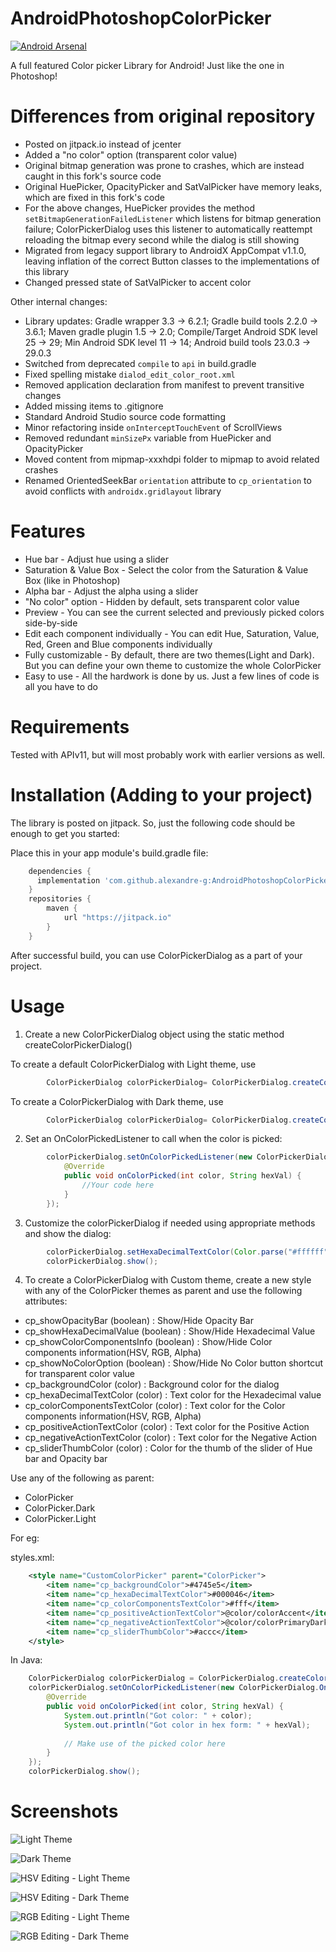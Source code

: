 
# AndroidPhotoshopColorPicker

[![Android Arsenal](https://img.shields.io/badge/Android%20Arsenal-AndroidPhotoshopColorPicker-green.svg?style=true)](https://android-arsenal.com/details/1/3143)

A full featured Color picker Library for Android! Just like the one in Photoshop!

# Differences from original repository

* Posted on jitpack.io instead of jcenter
* Added a "no color" option (transparent color value)
* Original bitmap generation was prone to crashes, which are instead caught in this fork's source code
* Original HuePicker, OpacityPicker and SatValPicker have memory leaks, which are fixed in this fork's code
* For the above changes, HuePicker provides the method `setBitmapGenerationFailedListener` which listens for bitmap generation failure; ColorPickerDialog uses this listener to automatically reattempt reloading the bitmap every second while the dialog is still showing
* Migrated from legacy support library to AndroidX AppCompat v1.1.0, leaving inflation of the correct Button classes to the implementations of this library
* Changed pressed state of SatValPicker to accent color

Other internal changes:
* Library updates: Gradle wrapper 3.3 -> 6.2.1; Gradle build tools 2.2.0 -> 3.6.1; Maven gradle plugin 1.5 -> 2.0; Compile/Target Android SDK level 25 -> 29; Min Android SDK level 11 -> 14; Android build tools 23.0.3 -> 29.0.3
* Switched from deprecated `compile` to `api` in build.gradle
* Fixed spelling mistake `dialod_edit_color_root.xml`
* Removed application declaration from manifest to prevent transitive changes
* Added missing items to .gitignore
* Standard Android Studio source code formatting
* Minor refactoring inside `onInterceptTouchEvent` of ScrollViews
* Removed redundant `minSizePx` variable from HuePicker and OpacityPicker
* Moved content from mipmap-xxxhdpi folder to mipmap to avoid related crashes
* Renamed OrientedSeekBar `orientation` attribute to `cp_orientation` to avoid conflicts with `androidx.gridlayout` library

# Features

* Hue bar - Adjust hue using a slider
* Saturation & Value Box - Select the color from the Saturation & Value Box (like in Photoshop)
* Alpha bar - Adjust the alpha using a slider
* "No color" option - Hidden by default, sets transparent color value
* Preview - You can see the current selected and previously picked colors side-by-side
* Edit each component individually - You can edit Hue, Saturation, Value, Red, Green and Blue components individually
* Fully customizable - By default, there are two themes(Light and Dark). But you can define your own theme to customize the whole ColorPicker
* Easy to use - All the hardwork is done by us. Just a few lines of code is all you have to do

# Requirements

Tested with APIv11, but will most probably work with earlier versions as well.

# Installation (Adding to your project)

The library is posted on jitpack. So, just the following code should be enough to get you started:

Place this in your app module's build.gradle file:
```groovy
    dependencies {
      implementation 'com.github.alexandre-g:AndroidPhotoshopColorPicker:1.2.3'
    }
    repositories {
        maven {
            url "https://jitpack.io"
        }
    }
```
After successful build, you can use ColorPickerDialog as a part of your project.

# Usage

1. Create a new ColorPickerDialog object using the static method createColorPickerDialog()

  To create a default ColorPickerDialog with Light theme, use
```java
        ColorPickerDialog colorPickerDialog= ColorPickerDialog.createColorPickerDialog(this);
```
  To create a ColorPickerDialog with Dark theme, use
```java
        ColorPickerDialog colorPickerDialog= ColorPickerDialog.createColorPickerDialog(this,ColorPickerDialog.DARK_THEME);
```
2. Set an OnColorPickedListener to call when the color is picked:
```java
        colorPickerDialog.setOnColorPickedListener(new ColorPickerDialog.OnColorPickedListener() {
            @Override
            public void onColorPicked(int color, String hexVal) {
                //Your code here
            }
        });
```  
3. Customize the colorPickerDialog if needed using appropriate methods and show the dialog:
```java
        colorPickerDialog.setHexaDecimalTextColor(Color.parse("#ffffff")); //There are many functions like this
        colorPickerDialog.show();
```
4. To create a ColorPickerDialog with Custom theme, create a new style with any of the ColorPicker themes as parent and use the following attributes:
  
 * cp_showOpacityBar (boolean) : Show/Hide Opacity Bar
 * cp_showHexaDecimalValue (boolean) : Show/Hide Hexadecimal Value
 * cp_showColorComponentsInfo (boolean) : Show/Hide Color components information(HSV, RGB, Alpha)
 * cp_showNoColorOption (boolean) : Show/Hide No Color button shortcut for transparent color value
 * cp_backgroundColor (color) : Background color for the dialog
 * cp_hexaDecimalTextColor (color) : Text color for the Hexadecimal value
 * cp_colorComponentsTextColor (color) : Text color for the Color components information(HSV, RGB, Alpha) 
 * cp_positiveActionTextColor (color) : Text color for the Positive Action
 * cp_negativeActionTextColor (color) : Text color for the Negative Action
 * cp_sliderThumbColor (color) : Color for the thumb of the slider of Hue bar and Opacity bar

  Use any of the following as parent:
  
  * ColorPicker
  * ColorPicker.Dark
  * ColorPicker.Light

For eg:

styles.xml:
```xml
    <style name="CustomColorPicker" parent="ColorPicker">
        <item name="cp_backgroundColor">#4745e5</item>
        <item name="cp_hexaDecimalTextColor">#000046</item>
        <item name="cp_colorComponentsTextColor">#fff</item>
        <item name="cp_positiveActionTextColor">@color/colorAccent</item>
        <item name="cp_negativeActionTextColor">@color/colorPrimaryDark</item>
        <item name="cp_sliderThumbColor">#accc</item>
    </style>
```

In Java:
```java
    ColorPickerDialog colorPickerDialog = ColorPickerDialog.createColorPickerDialog(this,R.style.CustomColorPicker);
    colorPickerDialog.setOnColorPickedListener(new ColorPickerDialog.OnColorPickedListener() {
        @Override
        public void onColorPicked(int color, String hexVal) {
            System.out.println("Got color: " + color);
            System.out.println("Got color in hex form: " + hexVal);
            
            // Make use of the picked color here
        }
    });
    colorPickerDialog.show();
```
# Screenshots
  
![](raw/screen_1.jpg?raw=true "Light Theme")

![](raw/screen_2.jpg?raw=true "Dark Theme")

![](raw/screen_3.jpg?raw=true "HSV Editing - Light Theme")

![](raw/screen_4.jpg?raw=true "HSV Editing - Dark Theme")

![](raw/screen_5.jpg?raw=true "RGB Editing - Light Theme")

![](raw/screen_6.jpg?raw=true "RGB Editing - Dark Theme")
 
  
